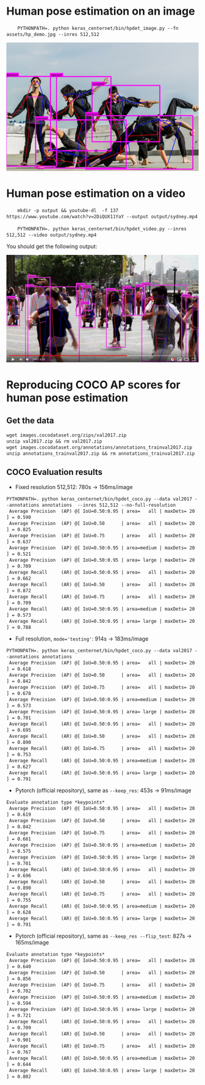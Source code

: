 # Human pose estimation on an image
```
    PYTHONPATH=. python keras_centernet/bin/hpdet_image.py --fn assets/hp_demo.jpg --inres 512,512
```
<p align="center"> 
  <img src="assets/hpdet.hp_demo.jpg">
</p>

# Human pose estimation on a video
```
    mkdir -p output && youtube-dl  -f 137 https://www.youtube.com/watch?v=2DiQUX11YaY --output output/sydney.mp4

    PYTHONPATH=. python keras_centernet/bin/hpdet_video.py --inres 512,512 --video output/sydney.mp4
```
You should get the following output:

<p align="center"> 
  <a href="https://youtu.be/6dZQ1oMq8uc">
    <img src="assets/hpdet.video_thumbnail.jpg">
  </a>
</p>

# Reproducing COCO AP scores for human pose estimation

## Get the data
```
wget images.cocodataset.org/zips/val2017.zip
unzip val2017.zip && rm val2017.zip
wget images.cocodataset.org/annotations/annotations_trainval2017.zip
unzip annotations_trainval2017.zip && rm annotations_trainval2017.zip
```

## COCO Evaluation results


* Fixed resolution 512,512: 780s -> 156ms/image
```
PYTHONPATH=. python keras_centernet/bin/hpdet_coco.py --data val2017 --annotations annotations  --inres 512,512 --no-full-resolution
 Average Precision  (AP) @[ IoU=0.50:0.95 | area=   all | maxDets= 20 ] = 0.590
 Average Precision  (AP) @[ IoU=0.50      | area=   all | maxDets= 20 ] = 0.825
 Average Precision  (AP) @[ IoU=0.75      | area=   all | maxDets= 20 ] = 0.637
 Average Precision  (AP) @[ IoU=0.50:0.95 | area=medium | maxDets= 20 ] = 0.521
 Average Precision  (AP) @[ IoU=0.50:0.95 | area= large | maxDets= 20 ] = 0.709
 Average Recall     (AR) @[ IoU=0.50:0.95 | area=   all | maxDets= 20 ] = 0.662
 Average Recall     (AR) @[ IoU=0.50      | area=   all | maxDets= 20 ] = 0.872
 Average Recall     (AR) @[ IoU=0.75      | area=   all | maxDets= 20 ] = 0.709
 Average Recall     (AR) @[ IoU=0.50:0.95 | area=medium | maxDets= 20 ] = 0.573
 Average Recall     (AR) @[ IoU=0.50:0.95 | area= large | maxDets= 20 ] = 0.788
```

* Full resolution, `mode='testing'`: 914s -> 183ms/image
```
PYTHONPATH=. python keras_centernet/bin/hpdet_coco.py --data val2017 --annotations annotations
 Average Precision  (AP) @[ IoU=0.50:0.95 | area=   all | maxDets= 20 ] = 0.618
 Average Precision  (AP) @[ IoU=0.50      | area=   all | maxDets= 20 ] = 0.842
 Average Precision  (AP) @[ IoU=0.75      | area=   all | maxDets= 20 ] = 0.678
 Average Precision  (AP) @[ IoU=0.50:0.95 | area=medium | maxDets= 20 ] = 0.573
 Average Precision  (AP) @[ IoU=0.50:0.95 | area= large | maxDets= 20 ] = 0.701
 Average Recall     (AR) @[ IoU=0.50:0.95 | area=   all | maxDets= 20 ] = 0.695
 Average Recall     (AR) @[ IoU=0.50      | area=   all | maxDets= 20 ] = 0.890
 Average Recall     (AR) @[ IoU=0.75      | area=   all | maxDets= 20 ] = 0.753
 Average Recall     (AR) @[ IoU=0.50:0.95 | area=medium | maxDets= 20 ] = 0.627
 Average Recall     (AR) @[ IoU=0.50:0.95 | area= large | maxDets= 20 ] = 0.791
```

* Pytorch (official repository), same as `--keep_res`: 453s -> 91ms/image
```
Evaluate annotation type *keypoints*
 Average Precision  (AP) @[ IoU=0.50:0.95 | area=   all | maxDets= 20 ] = 0.619
 Average Precision  (AP) @[ IoU=0.50      | area=   all | maxDets= 20 ] = 0.842
 Average Precision  (AP) @[ IoU=0.75      | area=   all | maxDets= 20 ] = 0.681
 Average Precision  (AP) @[ IoU=0.50:0.95 | area=medium | maxDets= 20 ] = 0.575
 Average Precision  (AP) @[ IoU=0.50:0.95 | area= large | maxDets= 20 ] = 0.701
 Average Recall     (AR) @[ IoU=0.50:0.95 | area=   all | maxDets= 20 ] = 0.696
 Average Recall     (AR) @[ IoU=0.50      | area=   all | maxDets= 20 ] = 0.890
 Average Recall     (AR) @[ IoU=0.75      | area=   all | maxDets= 20 ] = 0.755
 Average Recall     (AR) @[ IoU=0.50:0.95 | area=medium | maxDets= 20 ] = 0.628
 Average Recall     (AR) @[ IoU=0.50:0.95 | area= large | maxDets= 20 ] = 0.791
```

* Pytorch (official repository), same as `--keep_res --flip_test`: 827s -> 165ms/image
```
Evaluate annotation type *keypoints*
 Average Precision  (AP) @[ IoU=0.50:0.95 | area=   all | maxDets= 20 ] = 0.640
 Average Precision  (AP) @[ IoU=0.50      | area=   all | maxDets= 20 ] = 0.856
 Average Precision  (AP) @[ IoU=0.75      | area=   all | maxDets= 20 ] = 0.702
 Average Precision  (AP) @[ IoU=0.50:0.95 | area=medium | maxDets= 20 ] = 0.594
 Average Precision  (AP) @[ IoU=0.50:0.95 | area= large | maxDets= 20 ] = 0.721
 Average Recall     (AR) @[ IoU=0.50:0.95 | area=   all | maxDets= 20 ] = 0.709
 Average Recall     (AR) @[ IoU=0.50      | area=   all | maxDets= 20 ] = 0.901
 Average Recall     (AR) @[ IoU=0.75      | area=   all | maxDets= 20 ] = 0.767
 Average Recall     (AR) @[ IoU=0.50:0.95 | area=medium | maxDets= 20 ] = 0.644
 Average Recall     (AR) @[ IoU=0.50:0.95 | area= large | maxDets= 20 ] = 0.802
```

